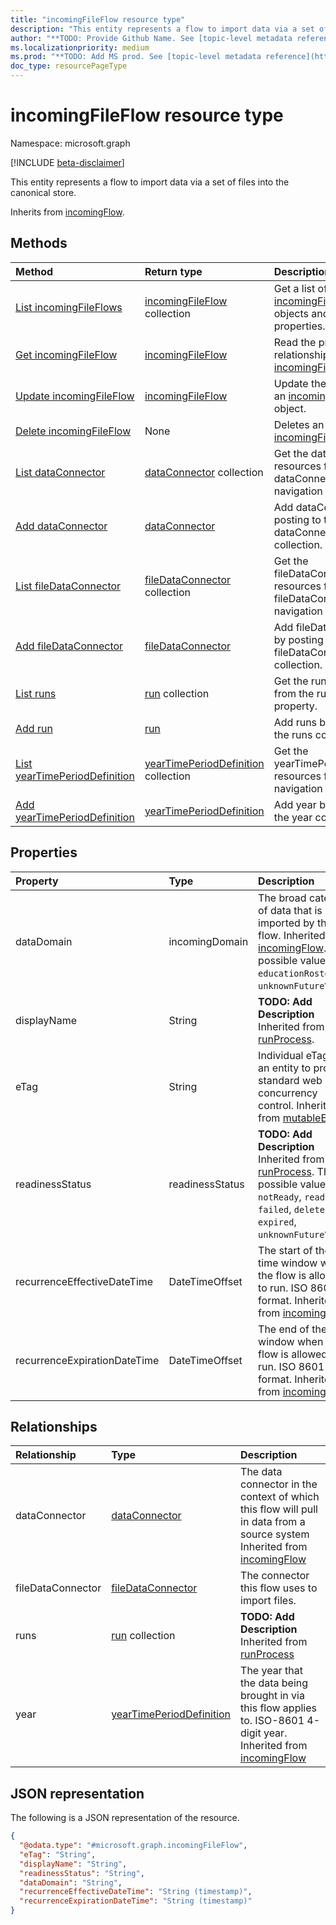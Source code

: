 ```yaml
---
title: "incomingFileFlow resource type"
description: "This entity represents a flow to import data via a set of files into the canonical store."
author: "**TODO: Provide Github Name. See [topic-level metadata reference](https://msgo.azurewebsites.net/add/document/guidelines/metadata.html#topic-level-metadata)**"
ms.localizationpriority: medium
ms.prod: "**TODO: Add MS prod. See [topic-level metadata reference](https://msgo.azurewebsites.net/add/document/guidelines/metadata.html#topic-level-metadata)**"
doc_type: resourcePageType
---
```


# incomingFileFlow resource type

Namespace: microsoft.graph

[!INCLUDE [beta-disclaimer](../../includes/beta-disclaimer.md)]

This entity represents a flow to import data via a set of files into the canonical store.


Inherits from [incomingFlow](../resources/incomingflow.md).

## Methods
|Method|Return type|Description|
|:---|:---|:---|
|[List incomingFileFlows](../api/incomingfileflow-list.md)|[incomingFileFlow](../resources/incomingfileflow.md) collection|Get a list of the [incomingFileFlow](../resources/incomingfileflow.md) objects and their properties.|
|[Get incomingFileFlow](../api/incomingfileflow-get.md)|[incomingFileFlow](../resources/incomingfileflow.md)|Read the properties and relationships of an [incomingFileFlow](../resources/incomingfileflow.md) object.|
|[Update incomingFileFlow](../api/incomingfileflow-update.md)|[incomingFileFlow](../resources/incomingfileflow.md)|Update the properties of an [incomingFileFlow](../resources/incomingfileflow.md) object.|
|[Delete incomingFileFlow](../api/incomingfileflow-delete.md)|None|Deletes an [incomingFileFlow](../resources/incomingfileflow.md) object.|
|[List dataConnector](../api/incomingfileflow-list-dataconnector.md)|[dataConnector](../resources/dataconnector.md) collection|Get the dataConnector resources from the dataConnector navigation property.|
|[Add dataConnector](../api/incomingfileflow-post-dataconnector.md)|[dataConnector](../resources/dataconnector.md)|Add dataConnector by posting to the dataConnector collection.|
|[List fileDataConnector](../api/incomingfileflow-list-filedataconnector.md)|[fileDataConnector](../resources/filedataconnector.md) collection|Get the fileDataConnector resources from the fileDataConnector navigation property.|
|[Add fileDataConnector](../api/incomingfileflow-post-filedataconnector.md)|[fileDataConnector](../resources/filedataconnector.md)|Add fileDataConnector by posting to the fileDataConnector collection.|
|[List runs](../api/incomingfileflow-list-runs.md)|[run](../resources/run.md) collection|Get the run resources from the runs navigation property.|
|[Add run](../api/incomingfileflow-post-runs.md)|[run](../resources/run.md)|Add runs by posting to the runs collection.|
|[List yearTimePeriodDefinition](../api/incomingfileflow-list-year.md)|[yearTimePeriodDefinition](../resources/yeartimeperioddefinition.md) collection|Get the yearTimePeriodDefinition resources from the year navigation property.|
|[Add yearTimePeriodDefinition](../api/incomingfileflow-post-year.md)|[yearTimePeriodDefinition](../resources/yeartimeperioddefinition.md)|Add year by posting to the year collection.|

## Properties
|Property|Type|Description|
|:---|:---|:---|
|dataDomain|incomingDomain|The broad category of data that is being imported by this flow. Inherited from [incomingFlow](../resources/incomingflow.md). The possible values are: `educationRostering`, `unknownFutureValue`.|
|displayName|String|**TODO: Add Description** Inherited from [runProcess](../resources/runprocess.md).|
|eTag|String|Individual eTag for an entity to provide standard web concurrency control. Inherited from [mutableEntity](../resources/mutableentity.md).|
|readinessStatus|readinessStatus|**TODO: Add Description** Inherited from [runProcess](../resources/runprocess.md). The possible values are: `notReady`, `ready`, `failed`, `deleted`, `expired`, `unknownFutureValue`.|
|recurrenceEffectiveDateTime|DateTimeOffset|The start of the time window when the flow is allowed to run. ISO 8601 format. Inherited from [incomingFlow](../resources/incomingflow.md).|
|recurrenceExpirationDateTime|DateTimeOffset|The end of the time window when the flow is allowed to run. ISO 8601 format. Inherited from [incomingFlow](../resources/incomingflow.md).|

## Relationships
|Relationship|Type|Description|
|:---|:---|:---|
|dataConnector|[dataConnector](../resources/dataconnector.md)|The data connector in the context of which this flow will pull in data from a source system Inherited from [incomingFlow](../resources/incomingflow.md)|
|fileDataConnector|[fileDataConnector](../resources/filedataconnector.md)|The connector this flow uses to import files.|
|runs|[run](../resources/run.md) collection|**TODO: Add Description** Inherited from [runProcess](../resources/runprocess.md)|
|year|[yearTimePeriodDefinition](../resources/yeartimeperioddefinition.md)|The year that the data being brought in via this flow applies to. ISO-8601 4-digit year. Inherited from [incomingFlow](../resources/incomingflow.md)|

## JSON representation
The following is a JSON representation of the resource.
<!-- {
  "blockType": "resource",
  "keyProperty": "id",
  "@odata.type": "microsoft.graph.incomingFileFlow",
  "baseType": "microsoft.industryData.incomingFlow",
  "openType": false
}
-->
``` json
{
  "@odata.type": "#microsoft.graph.incomingFileFlow",
  "eTag": "String",
  "displayName": "String",
  "readinessStatus": "String",
  "dataDomain": "String",
  "recurrenceEffectiveDateTime": "String (timestamp)",
  "recurrenceExpirationDateTime": "String (timestamp)"
}
```

